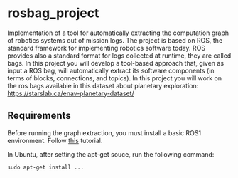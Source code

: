 # rosbag_project

Implementation of a tool for automatically extracting the computation graph of robotics systems out of mission logs. The project is based on ROS, the standard framework for implementing robotics software today. ROS provides also a standard format for logs collected at runtime, they are called bags. In this project you will develop a tool-based approach that, given as input a ROS bag, will automatically extract its software components (in terms of blocks, connections, and topics). In this project you will work on the ros bags available in this dataset about planetary exploration:  https://starslab.ca/enav-planetary-dataset/

## Requirements
Before running the graph extraction, you must install a basic ROS1 environment. Follow [this](http://wiki.ros.org/noetic/Installation/Ubuntu) tutorial.

In Ubuntu, after setting the apt-get souce, run the following command:

```
sudo apt-get install ...
```
